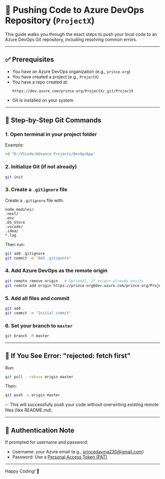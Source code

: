 
# 🚀 Pushing Code to Azure DevOps Repository (`ProjectX`)

This guide walks you through the exact steps to push your local code to an Azure DevOps Git repository, including resolving common errors.

---

## ✅ Prerequisites

- You have an Azure DevOps organization (e.g., `prince-org`)
- You have created a project (e.g., `ProjectX`)
- You have a repo created at:
  ```
  https://dev.azure.com/prince-org/ProjectX/_git/ProjectX
  ```
- Git is installed on your system.

---

## 🧩 Step-by-Step Git Commands

### 1. Open terminal in your project folder
Example:
```bash
cd "D:/VScode/Advance Projects/DevOpsApp"
```

### 2. Initialize Git (if not already)
```bash
git init
```

### 3. Create a `.gitignore` file
Create a `.gitignore` file with:
```gitignore
node_modules/
.next/
.env
.DS_Store
.vscode/
.idea/
*.log
```

Then run:
```bash
git add .gitignore
git commit -m "Add .gitignore"
```

### 4. Add Azure DevOps as the remote origin
```bash
git remote remove origin   # Optional, if origin already exists
git remote add origin https://prince-org@dev.azure.com/prince-org/ProjectX/_git/ProjectX
```

### 5. Add all files and commit
```bash
git add .
git commit -m "Initial commit"
```

### 6. Set your branch to `master`
```bash
git branch -M master
```

---

## 🛑 If You See Error: "rejected: fetch first"

Run:
```bash
git pull --rebase origin master
```

Then:
```bash
git push -u origin master
```

✅ This will successfully push your code without overwriting existing remote files (like README.md).

---

## 🔐 Authentication Note

If prompted for username and password:
- Username: your Azure email (e.g., princedayma230@gmail.com)
- Password: Use a [Personal Access Token (PAT)](https://learn.microsoft.com/en-us/azure/devops/organizations/accounts/use-personal-access-tokens-to-authenticate)

---

Happy Coding! 🎉
